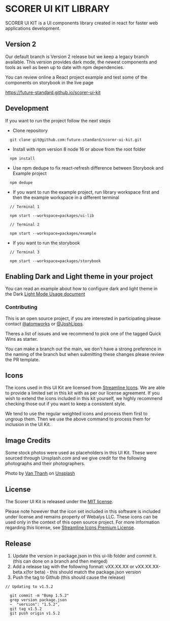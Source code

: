 # SCORER UI KIT LIBRARY

  SCORER UI KIT is a UI components library created in react for faster web applications development.

## Version 2

  Our default branch is Version 2 release but we keep a legacy branch available.
  This version provides dark mode, the newest components and tools as well as been up to date with npm dependencies.

  You can review online a React project example and test some of the components on storybook in the live page

  https://future-standard.github.io/scorer-ui-kit



## Development

If you want to run the project follow the next steps

- Clone repository
```
  git clone git@github.com:future-standard/scorer-ui-kit.git
```

- Install with npm version 8 node 16 or above from the root folder
```
  npm install
```

- Use npm dedupe to fix react-refresh difference between Storybook and Example project
```
  npm dedupe
```

- If you want to run the example project, run library workspace first and then the example workspace in a different terminal

```
  // Terminal 1

  npm start --workspace=packages/ui-lib
```

```
  // Terminal 2

  npm start --workspace=packages/example
```

- If you want to run the storybook

```
  // Terminal 3

  npm start --workspace=packages/storybook
```

## Enabling Dark and Light theme in your project
  You can read an example about how to configure dark and light theme in the Dark [Light Mode Usage document](../../dark_light_mode_usage.md)

### Contributing

This is an open source project, if you are interested in participating please contact [@atomworks](https://github.com/atomworks) or [@JoshLipps](https://github.com/JoshLipps).

Theres a list of issues and we recommend to pick one of the tagged Quick Wins as starter.

You can make a branch out the main, we don't have a strong preference in the naming of the branch but when submitting these changes please review the PR template.


## Icons

The icons used in this UI Kit are licensed from [Streamline Icons](https://streamlineicons.com/). We are able to provide a limited set in this kit with as per our license agreement. If you wish to extend the icons included in this kit yourself, we highly recommend checking those out if you want to keep a consistent style.

We tend to use the regular weighted icons and process them first to ungroup them. Then we use the above command to process them for inclusion in the UI Kit.


## Image Credits

Some stock photos were used as placeholders in this UI Kit. These were sourced through Unsplash.com and we give credit for the following photographs and their photographers.

Photo by [Van Thanh](https://unsplash.com/@vanthanh2608?utm_source=unsplash&amp;utm_medium=referral&amp;utm_content=creditCopyText) on [Unsplash](https://unsplash.com/s/photos/cafe?utm_source=unsplash&amp;utm_medium=referral&amp;utm_content=creditCopyText)


## License

The Scorer UI Kit is released under the [MIT license](../../LICENSE.md).

Please note however that the icon set included in this software is included under license and remains property of Webalys LLC. These icons can be used only in the context of this open source project. For more information regarding this license, see [Streamline Icons Premium License](https://help.streamlineicons.com/license-premium).

## Release
1. Update the version in package.json in this ui-lib folder and commit it. (this can done on a branch and then merged)
2. Add a release tag with the following format: vXX.XX.XX or vXX.XX.XX-beta.x(for beta) - this should match the package.json version
3. Push the tag to Github (this should cause the release)

```
// Updating to v1.5.2

  git commit -m "Bump 1.5.2"
  grep version package.json
  ~  "version": "1.5.2",
  git tag v1.5.2
  git push origin v1.5.2
```


